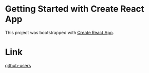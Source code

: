 # Getting Started with Create React App

This project was bootstrapped with [Create React App](https://github.com/facebook/create-react-app).

# Link
[github-users](https://moonlit-liger-da960d.netlify.app/)
